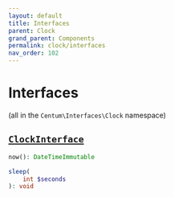 ```yaml
---
layout: default
title: Interfaces
parent: Clock
grand_parent: Components
permalink: clock/interfaces
nav_order: 102
---
```




# Interfaces

(all in the `Centum\Interfaces\Clock` namespace)



## [`ClockInterface`](https://github.com/SidRoberts/centum/blob/main/src/Interfaces/Clock/ClockInterface.php)

```php
now(): DateTimeImmutable
```

```php
sleep(
    int $seconds
): void
```
